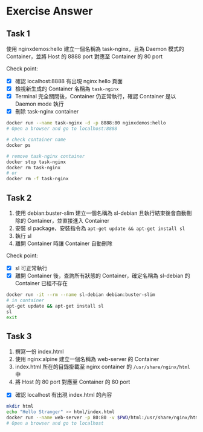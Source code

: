 # Exercise Answer

## Task 1

使用 nginxdemos:hello 建立一個名稱為 task-nginx，且為 Daemon 模式的 Container，並將 Host 的 8888 port 對應至 Container 的 80 port

Check point:

- [x] 確認 localhost:8888 有出現 nginx hello 頁面
- [x] 檢視新生成的 Container 名稱為 ```task-nginx```
- [x] Terminal 完全關閉後，Container 仍正常執行，確認 Container 是以 Daemon mode 執行
- [x] 刪除 task-nginx container

```bash
docker run --name task-nginx -d -p 8888:80 nginxdemos:hello
# Open a browser and go to localhost:8888

# check container name
docker ps 

# remove task-nginx container
docker stop task-nginx
docker rm task-nginx
# or
docker rm -f task-nginx
```

## Task 2

1. 使用 debian:buster-slim 建立一個名稱為 sl-debian 且執行結束後會自動刪除的 Container，並直接進入 Container
2. 安裝 sl package，安裝指令為 ```apt-get update && apt-get install sl```
3. 執行 sl
4. 離開 Container 時讓 Container 自動刪除

Check point:

- [x] sl 可正常執行
- [x] 離開 Container 後，查詢所有狀態的 Container，確定名稱為 sl-debian 的 Container 已經不存在

```bash
docker run -it --rm --name sl-debian debian:buster-slim
# in container
apt-get update && apt-get install sl
sl
exit
```

## Task 3

1. 撰寫一份 index.html
2. 使用 nginx:alpine 建立一個名稱為 web-server 的 Container
3. index.html 所在的目錄掛載至 nginx container 的 ```/usr/share/nginx/html``` 中
4. 將 Host 的 80 port 對應至 Container 的 80 port

- [x] 確認 localhost 有出現 index.html 的內容

```bash
mkdir html
echo "Hello Stranger" >> html/index.html
docker run --name web-server -p 80:80 -v $PWD/html:/usr/share/nginx/html nginx:alpine
# Open a browser and go to localhost
```
